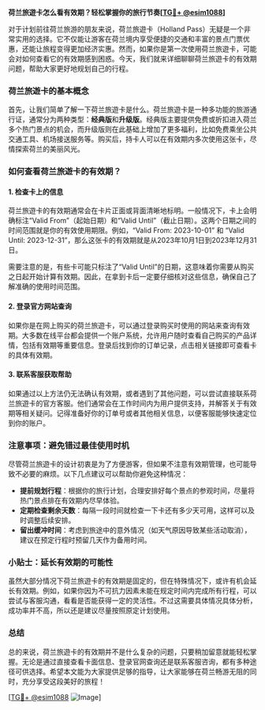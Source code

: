 **荷兰旅遊卡怎么看有效期？轻松掌握你的旅行节奏[[TG💪+ @esim1088](https://t.me/s/esim1088)]**

对于计划前往荷兰旅游的朋友来说，荷兰旅遊卡（Holland Pass）无疑是一个非常实用的选择。它不仅能让游客在荷兰境内享受便捷的交通和丰富的景点门票优惠，还能让旅程变得更加经济实惠。然而，如果你是第一次使用荷兰旅遊卡，可能会对如何查看它的有效期感到困惑。今天，我们就来详细聊聊荷兰旅遊卡的有效期问题，帮助大家更好地规划自己的行程。

### 荷兰旅遊卡的基本概念

首先，让我们简单了解一下荷兰旅遊卡是什么。荷兰旅遊卡是一种多功能的旅游通行证，通常分为两种类型：**经典版**和**升级版**。经典版主要提供免费或折扣进入荷兰多个热门景点的机会，而升级版则在此基础上增加了更多福利，比如免费乘坐公共交通工具、机场接送服务等。购买后，持卡人可以在有效期内多次使用这张卡，尽情探索荷兰的美丽风光。

### 如何查看荷兰旅遊卡的有效期？

#### 1. **检查卡上的信息**
荷兰旅遊卡的有效期通常会在卡片正面或背面清晰地标明。一般情况下，卡上会明确标注“Valid From”（起始日期）和“Valid Until”（截止日期）。这两个日期之间的时间范围就是你的有效使用期限。例如，“Valid From: 2023-10-01” 和 “Valid Until: 2023-12-31”，那么这张卡的有效期就是从2023年10月1日到2023年12月31日。

需要注意的是，有些卡可能只标注了“Valid Until”的日期，这意味着你需要从购买之日起开始计算有效期。因此，在拿到卡后一定要仔细核对这些信息，确保自己了解准确的使用时间范围。

#### 2. **登录官方网站查询**
如果你是在网上购买的荷兰旅遊卡，可以通过登录购买时使用的网站来查询有效期。大多数在线平台都会提供一个账户系统，允许用户随时查看自己购买的产品详情，包括有效期等重要信息。登录后找到你的订单记录，点击相关链接即可查看卡的具体有效期。

#### 3. **联系客服获取帮助**
如果通过以上方法仍无法确认有效期，或者遇到了其他问题，可以尝试直接联系荷兰旅遊卡的官方客服。他们通常会在工作时间内为用户提供支持，并解答关于有效期等相关疑问。记得准备好你的订单号或者其他相关信息，以便客服能够快速定位到你的账户。

### 注意事项：避免错过最佳使用时机

尽管荷兰旅遊卡的设计初衷是为了方便游客，但如果不注意有效期管理，也可能导致不必要的麻烦。以下几点建议可以帮助你避免这种情况：

- **提前规划行程**：根据你的旅行计划，合理安排好每个景点的参观时间，尽量将热门景点排在有效期内尽早体验。
- **定期检查剩余天数**：每隔一段时间就检查一下卡还有多少天可用，这样可以及时调整后续安排。
- **留出缓冲时间**：考虑到旅途中的意外情况（如天气原因导致某些活动取消），建议在预定行程时预留几天作为备用时间。

### 小贴士：延长有效期的可能性

虽然大部分情况下荷兰旅遊卡的有效期是固定的，但在特殊情况下，或许有机会延长有效期。例如，如果你因为不可抗力因素未能在规定时间内完成所有行程，可以尝试与客服沟通，看看是否能获得一定的灵活性。不过这需要具体情况具体分析，成功率并不高，所以还是建议尽量按照原定计划使用。

### 总结

总的来说，荷兰旅遊卡的有效期并不是什么复杂的问题，只要稍加留意就能轻松掌握。无论是通过直接查看卡面信息、登录官网查询还是联系客服咨询，都有多种途径可供选择。希望本文能为大家提供足够的指导，让大家能够在荷兰畅游无阻的同时，充分享受这段美好的旅程！

[[TG💪+ @esim1088](https://t.me/s/esim1088) ![Image](https://i.postimg.cc/4NQfJmqS/Snipaste-2025-05-13-00-14-12.png)]
